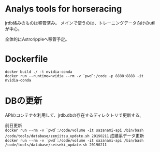 # Analys tools for horseracing
jrdb絡みのものは移管済み。
メインで使うのは、トレーニングデータ向けのutilが中心。

全体的にAstrorippleへ移管予定。

# Dockerfile
`docker build ./ -t nvidia-conda`  
``docker run --runtime=nvidia --rm -v `pwd`:/code -p 8888:8888 -it nvidia-conda``  

# DBの更新
APIのコンテナを利用して、jrdb.dbの存在するディレクトリで更新する。  

前日更新  
``docker run --rm -v `pwd`:/code/volume -it sazanami-api /bin/bash /code/tools/database/zenjitsu_update.sh 20190211``
成績系データ更新  
``docker run --rm -v `pwd`:/code/volume -it sazanami-api /bin/bash /code/tools/database/seiseki_update.sh 20190211``
